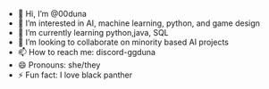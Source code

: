 - 👋 Hi, I’m @00duna
- 👀 I’m interested in AI, machine learning, python, and game design
- 🌱 I’m currently learning python,java, SQL
- 💞️ I’m looking to collaborate on minority based AI projects 
- 📫 How to reach me: discord-ggduna
- 😄 Pronouns: she/they
- ⚡ Fun fact: I love black panther

<!---
00duna/00duna is a ✨ special ✨ repository because its `README.md` (this file) appears on your GitHub profile.
You can click the Preview link to take a look at your changes.
--->
